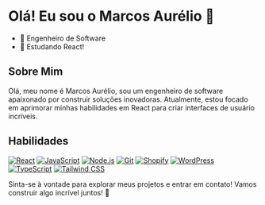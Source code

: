 # Olá! Eu sou o Marcos Aurélio 👋

- 🔭 Engenheiro de Software
- 🌱 Estudando React!

## Sobre Mim
Olá, meu nome é Marcos Aurélio, sou um engenheiro de software apaixonado por construir soluções inovadoras. Atualmente, estou focado em aprimorar minhas habilidades em React para criar interfaces de usuário incríveis.

## Habilidades
[![React](https://img.shields.io/badge/React-61DAFB?style=for-the-badge&logo=react&logoColor=white)](https://reactjs.org/)
[![JavaScript](https://img.shields.io/badge/JavaScript-F7DF1E?style=for-the-badge&logo=javascript&logoColor=white)](https://developer.mozilla.org/en-US/docs/Web/JavaScript)
[![Node.js](https://img.shields.io/badge/Node.js-339933?style=for-the-badge&logo=node.js&logoColor=white)](https://nodejs.org/)
[![Git](https://img.shields.io/badge/Git-F05032?style=for-the-badge&logo=git&logoColor=white)](https://git-scm.com/)
[![Shopify](https://img.shields.io/badge/Shopify-7AB55C?style=for-the-badge&logo=shopify&logoColor=white)](https://www.shopify.com/)
[![WordPress](https://img.shields.io/badge/WordPress-21759B?style=for-the-badge&logo=wordpress&logoColor=white)](https://wordpress.org/)
[![TypeScript](https://img.shields.io/badge/TypeScript-3178C6?style=for-the-badge&logo=typescript&logoColor=white)](https://www.typescriptlang.org/)
[![Tailwind CSS](https://img.shields.io/badge/Tailwind_CSS-38B2AC?style=for-the-badge&logo=tailwind-css&logoColor=white)](https://tailwindcss.com/)

Sinta-se à vontade para explorar meus projetos e entrar em contato! Vamos construir algo incrível juntos! 🚀
